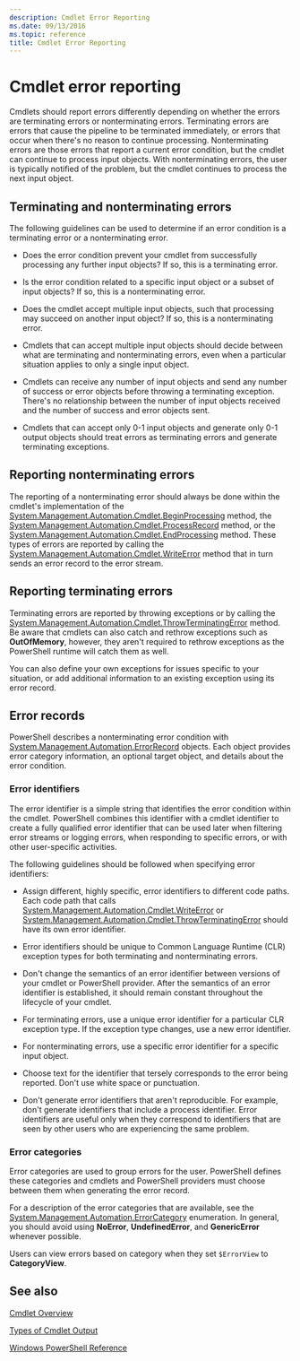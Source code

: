 ```yaml
---
description: Cmdlet Error Reporting
ms.date: 09/13/2016
ms.topic: reference
title: Cmdlet Error Reporting
---
```


# Cmdlet error reporting

Cmdlets should report errors differently depending on whether the errors are terminating errors or
nonterminating errors. Terminating errors are errors that cause the pipeline to be terminated
immediately, or errors that occur when there's no reason to continue processing. Nonterminating
errors are those errors that report a current error condition, but the cmdlet can continue to
process input objects. With nonterminating errors, the user is typically notified of the problem,
but the cmdlet continues to process the next input object.

## Terminating and nonterminating errors

The following guidelines can be used to determine if an error condition is a terminating error or a
nonterminating error.

- Does the error condition prevent your cmdlet from successfully processing any further input
  objects? If so, this is a terminating error.

- Is the error condition related to a specific input object or a subset of input objects? If so,
  this is a nonterminating error.

- Does the cmdlet accept multiple input objects, such that processing may succeed on another input
  object? If so, this is a nonterminating error.

- Cmdlets that can accept multiple input objects should decide between what are terminating and
  nonterminating errors, even when a particular situation applies to only a single input object.

- Cmdlets can receive any number of input objects and send any number of success or error objects
  before throwing a terminating exception. There's no relationship between the number of input
  objects received and the number of success and error objects sent.

- Cmdlets that can accept only 0-1 input objects and generate only 0-1 output objects should treat
  errors as terminating errors and generate terminating exceptions.

## Reporting nonterminating errors

The reporting of a nonterminating error should always be done within the cmdlet's implementation of
the
[System.Management.Automation.Cmdlet.BeginProcessing](/dotnet/api/System.Management.Automation.Cmdlet.BeginProcessing)
method, the
[System.Management.Automation.Cmdlet.ProcessRecord](/dotnet/api/System.Management.Automation.Cmdlet.ProcessRecord)
method, or the
[System.Management.Automation.Cmdlet.EndProcessing](/dotnet/api/System.Management.Automation.Cmdlet.EndProcessing)
method. These types of errors are reported by calling the
[System.Management.Automation.Cmdlet.WriteError](/dotnet/api/System.Management.Automation.Cmdlet.WriteError)
method that in turn sends an error record to the error stream.

## Reporting terminating errors

Terminating errors are reported by throwing exceptions or by calling the
[System.Management.Automation.Cmdlet.ThrowTerminatingError](/dotnet/api/System.Management.Automation.Cmdlet.ThrowTerminatingError)
method. Be aware that cmdlets can also catch and rethrow exceptions such as **OutOfMemory**,
however, they aren't required to rethrow exceptions as the PowerShell runtime will catch them as
well.

You can also define your own exceptions for issues specific to your situation, or add additional
information to an existing exception using its error record.

## Error records

PowerShell describes a nonterminating error condition with [System.Management.Automation.ErrorRecord](/dotnet/api/System.Management.Automation.ErrorRecord)
objects. Each object provides error category information, an optional target object, and details
about the error condition.

### Error identifiers

The error identifier is a simple string that identifies the error condition within the cmdlet.
PowerShell combines this identifier with a cmdlet identifier to create a fully qualified error
identifier that can be used later when filtering error streams or logging errors, when responding to
specific errors, or with other user-specific activities.

The following guidelines should be followed when specifying error identifiers:

- Assign different, highly specific, error identifiers to different code paths. Each code path that
  calls
  [System.Management.Automation.Cmdlet.WriteError](/dotnet/api/System.Management.Automation.Cmdlet.WriteError)
  or
  [System.Management.Automation.Cmdlet.ThrowTerminatingError](/dotnet/api/System.Management.Automation.Cmdlet.ThrowTerminatingError)
  should have its own error identifier.

- Error identifiers should be unique to Common Language Runtime (CLR) exception types for both
  terminating and nonterminating errors.

- Don't change the semantics of an error identifier between versions of your cmdlet or PowerShell
  provider. After the semantics of an error identifier is established, it should remain constant
  throughout the lifecycle of your cmdlet.

- For terminating errors, use a unique error identifier for a particular CLR exception type. If the
  exception type changes, use a new error identifier.

- For nonterminating errors, use a specific error identifier for a specific input object.

- Choose text for the identifier that tersely corresponds to the error being reported. Don't use
  white space or punctuation.

- Don't generate error identifiers that aren't reproducible. For example, don't generate identifiers
  that include a process identifier. Error identifiers are useful only when they correspond to
  identifiers that are seen by other users who are experiencing the same problem.

### Error categories

Error categories are used to group errors for the user. PowerShell defines these categories and
cmdlets and PowerShell providers must choose between them when generating the error record.

For a description of the error categories that are available, see the [System.Management.Automation.ErrorCategory](/dotnet/api/System.Management.Automation.ErrorCategory)
enumeration. In general, you should avoid using **NoError**, **UndefinedError**, and
**GenericError** whenever possible.

Users can view errors based on category when they set `$ErrorView` to **CategoryView**.

## See also

[Cmdlet Overview](./cmdlet-overview.md)

[Types of Cmdlet Output](./types-of-cmdlet-output.md)

[Windows PowerShell Reference](../windows-powershell-reference.md)
